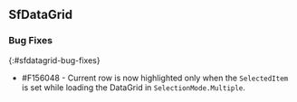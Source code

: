 ## SfDataGrid

### Bug Fixes
{:#sfdatagrid-bug-fixes}

* \#F156048 - Current row is now highlighted only when the `SelectedItem` is set while loading the DataGrid in `SelectionMode.Multiple`.